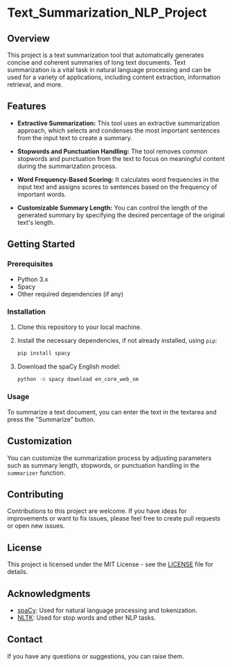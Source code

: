 # Text_Summarization_NLP_Project

## Overview

This project is a text summarization tool that automatically generates concise and coherent summaries of long text documents. Text summarization is a vital task in natural language processing and can be used for a variety of applications, including content extraction, information retrieval, and more.

## Features

- **Extractive Summarization:** This tool uses an extractive summarization approach, which selects and condenses the most important sentences from the input text to create a summary.

- **Stopwords and Punctuation Handling:** The tool removes common stopwords and punctuation from the text to focus on meaningful content during the summarization process.

- **Word Frequency-Based Scoring:** It calculates word frequencies in the input text and assigns scores to sentences based on the frequency of important words.

- **Customizable Summary Length:** You can control the length of the generated summary by specifying the desired percentage of the original text's length.

## Getting Started

### Prerequisites

- Python 3.x
- Spacy
- Other required dependencies (if any)

### Installation

1. Clone this repository to your local machine.
2. Install the necessary dependencies, if not already installed, using `pip`:

   ```bash
   pip install spacy
   ```

3. Download the spaCy English model:

   ```bash
   python -m spacy download en_core_web_sm
   ```

### Usage

To summarize a text document, you can enter the text in the textarea and press the "Summarize" button. 

## Customization

You can customize the summarization process by adjusting parameters such as summary length, stopwords, or punctuation handling in the `summarizer` function.

## Contributing

Contributions to this project are welcome. If you have ideas for improvements or want to fix issues, please feel free to create pull requests or open new issues.

## License

This project is licensed under the MIT License - see the [LICENSE](LICENSE) file for details.

## Acknowledgments

- [spaCy](https://spacy.io/): Used for natural language processing and tokenization.
- [NLTK](https://www.nltk.org/): Used for stop words and other NLP tasks.


## Contact

If you have any questions or suggestions, you can raise them.
